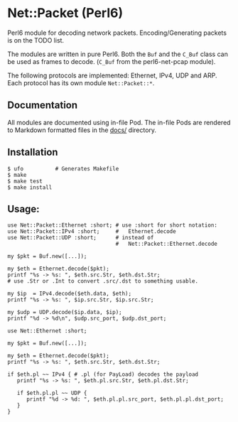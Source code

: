 # Net::Packet (Perl6)

Perl6 module for decoding network packets. Encoding/Generating packets is on the TODO list.

The modules are written in pure Perl6. Both the `Buf` and the `C_Buf` class can be used as frames to decode. (`C_Buf` from the perl6-net-pcap module).

The following protocols are implemented: Ethernet, IPv4, UDP and ARP. Each protocol has its own module `Net::Packet::*`.

## Documentation

All modules are documented using in-file Pod. The in-file Pods are rendered to Markdown formatted files in the [docs/](tree/master/docs) directory.

## Installation

```
$ ufo          # Generates Makefile
$ make
$ make test
$ make install
```

## Usage:

```
use Net::Packet::Ethernet :short; # use :short for short notation:
use Net::Packet::IPv4 :short;     #   Ethernet.decode
use Net::Packet::UDP :short;      # instead of
                                  #   Net::Packet::Ethernet.decode

my $pkt = Buf.new([...]);

my $eth = Ethernet.decode($pkt);
printf "%s -> %s: ", $eth.src.Str, $eth.dst.Str;
# use .Str or .Int to convert .src/.dst to something usable.

my $ip  = IPv4.decode($eth.data, $eth);
printf "%s -> %s: ", $ip.src.Str, $ip.src.Str;

my $udp = UDP.decode($ip.data, $ip);
printf "%d -> %d\n", $udp.src_port, $udp.dst_port;
```

```
use Net::Ethernet :short;

my $pkt = Buf.new([...]);

my $eth = Ethernet.decode($pkt);
printf "%s -> %s: ", $eth.src.Str, $eth.dst.Str;

if $eth.pl ~~ IPv4 { # .pl (for PayLoad) decodes the payload
   printf "%s -> %s: ", $eth.pl.src.Str, $eth.pl.dst.Str;
      
   if $eth.pl.pl ~~ UDP {
      printf "%d -> %d: ", $eth.pl.pl.src_port, $eth.pl.pl.dst_port;
   }
}
```

